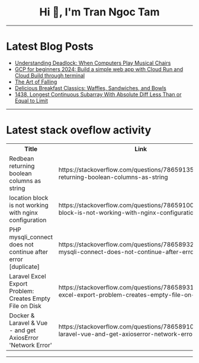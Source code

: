 <h1 align="center">Hi 👋, I'm Tran Ngoc Tam</h1>

---

# Latest Blog Posts 
<!-- BLOG-POST-LIST:START -->
- [Understanding Deadlock: When Computers Play Musical Chairs](https://dev.to/vidyarathna/understanding-deadlock-when-computers-play-musical-chairs-28c)
- [GCP for beginners 2024: Build a simple web app with Cloud Run and Cloud Build through terminal](https://dev.to/robertasaservice/gcp-for-beginners-2024-build-a-simple-web-app-with-cloud-run-and-cloud-build-through-terminal-2kop)
- [The Art of Falling](https://dev.to/tacodes/the-art-of-falling-2aoa)
- [Delicious Breakfast Classics: Waffles, Sandwiches, and Bowls](https://dev.to/abduljabbar4533/delicious-breakfast-classics-waffles-sandwiches-and-bowls-768)
- [1438. Longest Continuous Subarray With Absolute Diff Less Than or Equal to Limit](https://dev.to/mdarifulhaque/1438-longest-continuous-subarray-with-absolute-diff-less-than-or-equal-to-limit-4j9j)
<!-- BLOG-POST-LIST:END -->

---

# Latest stack oveflow activity
<table>
  <tr><th>Title</th><th>Link</th></tr>
  <!-- STACKOVERFLOW:START --><tr><td>Redbean returning boolean columns as string</td><td>https://stackoverflow.com/questions/78659135/redbean-returning-boolean-columns-as-string</td></tr><tr><td>location block is not working with nginx configuration</td><td>https://stackoverflow.com/questions/78659100/location-block-is-not-working-with-nginx-configuration</td></tr><tr><td>PHP mysqli_connect does not continue after error [duplicate]</td><td>https://stackoverflow.com/questions/78658932/php-mysqli-connect-does-not-continue-after-error</td></tr><tr><td>Laravel Excel Export Problem: Creates Empty File on Disk</td><td>https://stackoverflow.com/questions/78658931/laravel-excel-export-problem-creates-empty-file-on-disk</td></tr><tr><td>Docker &amp; Laravel &amp; Vue - and get AxiosError &#39;Network Error&#39;</td><td>https://stackoverflow.com/questions/78658910/docker-laravel-vue-and-get-axioserror-network-error</td></tr><!-- STACKOVERFLOW:END -->
</table>

---


